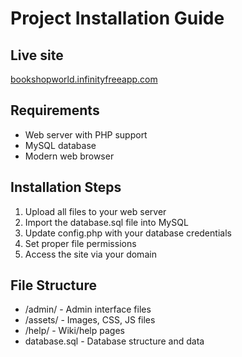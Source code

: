 # Project Installation Guide

## Live site
[bookshopworld.infinityfreeapp.com](https://bookshopworld.infinityfreeapp.com)


## Requirements
- Web server with PHP support
- MySQL database
- Modern web browser

## Installation Steps
1. Upload all files to your web server
2. Import the database.sql file into MySQL
3. Update config.php with your database credentials
4. Set proper file permissions
5. Access the site via your domain

## File Structure
- /admin/ - Admin interface files
- /assets/ - Images, CSS, JS files
- /help/ - Wiki/help pages
- database.sql - Database structure and data
